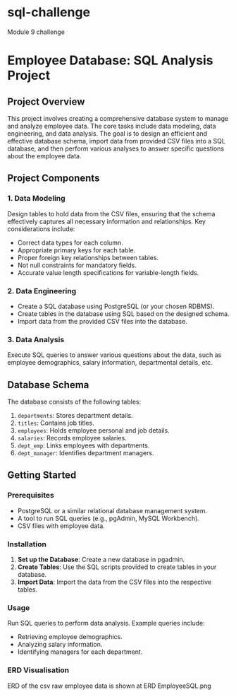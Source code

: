 # sql-challenge
 Module 9 challenge

# Employee Database: SQL Analysis Project

## Project Overview

This project involves creating a comprehensive database system to manage and analyze employee data. The core tasks include data modeling, data engineering, and data analysis. The goal is to design an efficient and effective database schema, import data from provided CSV files into a SQL database, and then perform various analyses to answer specific questions about the employee data.

## Project Components

### 1. Data Modeling

Design tables to hold data from the CSV files, ensuring that the schema effectively captures all necessary information and relationships. Key considerations include:

- Correct data types for each column.
- Appropriate primary keys for each table.
- Proper foreign key relationships between tables.
- Not null constraints for mandatory fields.
- Accurate value length specifications for variable-length fields.

### 2. Data Engineering

- Create a SQL database using PostgreSQL (or your chosen RDBMS).
- Create tables in the database using SQL based on the designed schema.
- Import data from the provided CSV files into the database.

### 3. Data Analysis

Execute SQL queries to answer various questions about the data, such as employee demographics, salary information, departmental details, etc.

## Database Schema

The database consists of the following tables:

1. `departments`: Stores department details.
2. `titles`: Contains job titles.
3. `employees`: Holds employee personal and job details.
4. `salaries`: Records employee salaries.
5. `dept_emp`: Links employees with departments.
6. `dept_manager`: Identifies department managers.

## Getting Started

### Prerequisites

- PostgreSQL or a similar relational database management system.
- A tool to run SQL queries (e.g., pgAdmin, MySQL Workbench).
- CSV files with employee data.

### Installation

1. **Set up the Database**: Create a new database in pgadmin.
2. **Create Tables**: Use the SQL scripts provided to create tables in your database.
3. **Import Data**: Import the data from the CSV files into the respective tables.

### Usage

Run SQL queries to perform data analysis. Example queries include:

- Retrieving employee demographics.
- Analyzing salary information.
- Identifying managers for each department.

### ERD Visualisation

ERD of the csv raw employee data is shown at ERD EmployeeSQL.png


